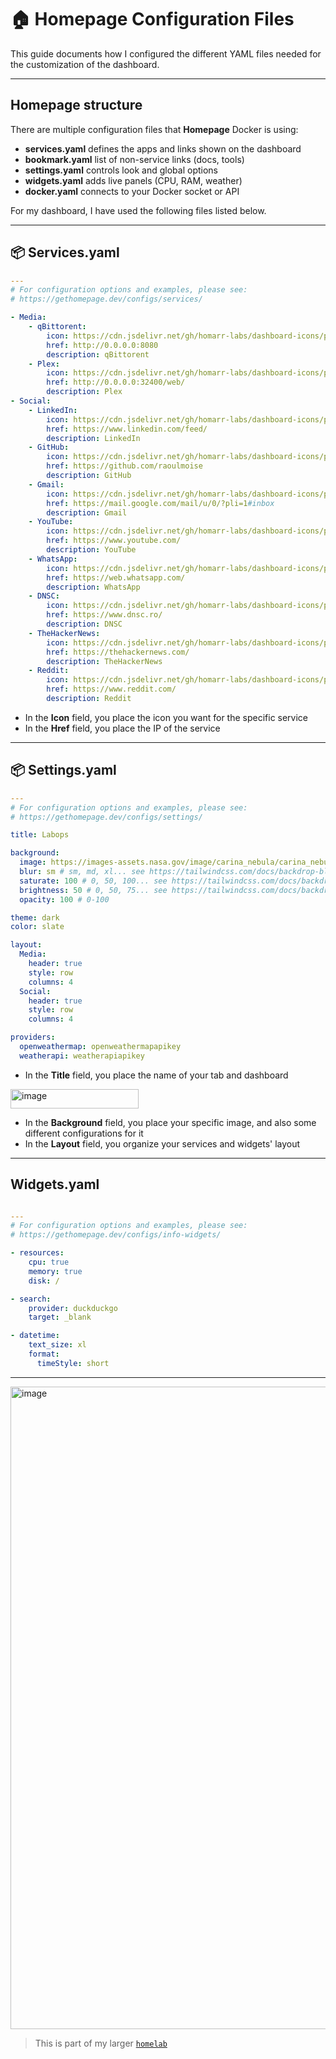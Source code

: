 # 🏠 Homepage Configuration Files
  
This guide documents how I configured the different YAML files needed for the customization of the dashboard.

---

## Homepage structure

There are multiple configuration files that **Homepage** Docker is using:
- **services.yaml** defines the apps and links shown on the dashboard
- **bookmark.yaml** list of non-service links (docs, tools)
- **settings.yaml** controls look and global options
- **widgets.yaml** adds live panels (CPU, RAM, weather)
-  **docker.yaml** connects to your Docker socket or API

For my dashboard, I have used the following files listed below.

---

## 📦 Services.yaml

```yaml
---
# For configuration options and examples, please see:
# https://gethomepage.dev/configs/services/

- Media:
    - qBittorent:
        icon: https://cdn.jsdelivr.net/gh/homarr-labs/dashboard-icons/png/qbittorrent.png
        href: http://0.0.0.0:8080
        description: qBittorent
    - Plex:
        icon: https://cdn.jsdelivr.net/gh/homarr-labs/dashboard-icons/png/plex-light.png
        href: http://0.0.0.0:32400/web/
        description: Plex
- Social:
    - LinkedIn:
        icon: https://cdn.jsdelivr.net/gh/homarr-labs/dashboard-icons/png/linkedin.png
        href: https://www.linkedin.com/feed/
        description: LinkedIn
    - GitHub:
        icon: https://cdn.jsdelivr.net/gh/homarr-labs/dashboard-icons/png/github-light.png
        href: https://github.com/raoulmoise
        description: GitHub
    - Gmail:
        icon: https://cdn.jsdelivr.net/gh/homarr-labs/dashboard-icons/png/gmail.png
        href: https://mail.google.com/mail/u/0/?pli=1#inbox
        description: Gmail
    - YouTube:
        icon: https://cdn.jsdelivr.net/gh/homarr-labs/dashboard-icons/png/youtube.png
        href: https://www.youtube.com/
        description: YouTube
    - WhatsApp:
        icon: https://cdn.jsdelivr.net/gh/homarr-labs/dashboard-icons/png/whatsapp.png
        href: https://web.whatsapp.com/
        description: WhatsApp
    - DNSC:
        icon: https://cdn.jsdelivr.net/gh/homarr-labs/dashboard-icons/png/nextdns.png
        href: https://www.dnsc.ro/
        description: DNSC
    - TheHackerNews:
        icon: https://cdn.jsdelivr.net/gh/homarr-labs/dashboard-icons/png/nextcloud-news.png
        href: https://thehackernews.com/
        description: TheHackerNews
    - Reddit:
        icon: https://cdn.jsdelivr.net/gh/homarr-labs/dashboard-icons/png/reddit.png
        href: https://www.reddit.com/
        description: Reddit

```

- In the **Icon** field, you place the icon you want for the specific service
- In the **Href** field, you place the IP of the service
  
---


## 📦 Settings.yaml

```yaml
---
# For configuration options and examples, please see:
# https://gethomepage.dev/configs/settings/

title: Labops

background:
  image: https://images-assets.nasa.gov/image/carina_nebula/carina_nebula~medium.jpg
  blur: sm # sm, md, xl... see https://tailwindcss.com/docs/backdrop-blur
  saturate: 100 # 0, 50, 100... see https://tailwindcss.com/docs/backdrop-saturate
  brightness: 50 # 0, 50, 75... see https://tailwindcss.com/docs/backdrop-brightness
  opacity: 100 # 0-100

theme: dark
color: slate

layout:
  Media:
    header: true
    style: row
    columns: 4
  Social:
    header: true
    style: row
    columns: 4

providers:
  openweathermap: openweathermapapikey
  weatherapi: weatherapiapikey

```

- In the **Title** field, you place the name of your tab and dashboard
  
<img width="205" height="31" alt="image" src="https://github.com/user-attachments/assets/b87ed757-78ef-42cb-9d0c-9d0d05b1d5b6" />

- In the **Background** field, you place your specific image, and also some different configurations for it
- In the **Layout** field, you organize your services and widgets' layout
  
---

## Widgets.yaml

```yaml

---
# For configuration options and examples, please see:
# https://gethomepage.dev/configs/info-widgets/

- resources:
    cpu: true
    memory: true
    disk: /

- search:
    provider: duckduckgo
    target: _blank

- datetime:
    text_size: xl
    format:
      timeStyle: short


```

---

<img width="1861" height="1028" alt="image" src="https://github.com/user-attachments/assets/f387f75a-1e88-4907-ad16-964a2e697a1a" />


> This is part of my larger [`homelab`](https://github.com/raoulmoise/homelab)

